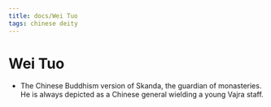 ```yaml
---
title: docs/Wei Tuo
tags: chinese deity
---
```


# Wei Tuo 
- The Chinese Buddhism version of Skanda, the guardian of monasteries. He is always depicted as a Chinese general wielding a young Vajra staff.